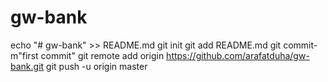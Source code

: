 # gw-bank
echo "# gw-bank" >> README.md
git init
git add README.md
git commit-m"first commit"
git remote add origin https://github.com/arafatduha/gw-bank.git
git push -u origin master 